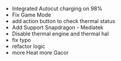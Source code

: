 - Integrated Autocut charging on 98%
- Fix Game Mode
- add action button to check thermal status
- Add Support Snapdragon - Mediatek
- Disable thermal engine and thermal hal
- fix typo
- refactor logic
- more Heat more Gacor
